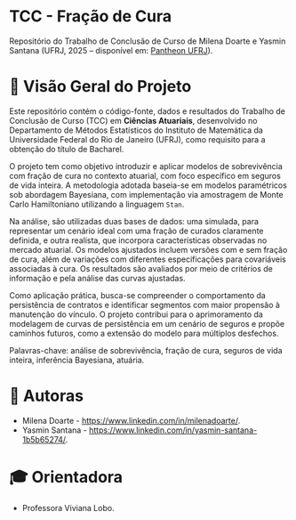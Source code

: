 # TCC - Fração de Cura
Repositório do Trabalho de Conclusão de Curso de Milena Doarte e Yasmin Santana (UFRJ, 2025 – disponível em: [Pantheon UFRJ](http://hdl.handle.net/11422/26535)).

# 📝 Visão Geral do Projeto

Este repositório contém o código-fonte, dados e resultados do Trabalho de Conclusão de Curso (TCC) em **Ciências Atuariais**, desenvolvido no Departamento de Métodos Estatísticos do Instituto de Matemática da Universidade Federal do Rio de Janeiro (UFRJ), como requisito para a obtenção do título de Bacharel.

O projeto tem como objetivo introduzir e aplicar modelos de sobrevivência com fração de cura no contexto atuarial, com foco específico em seguros de vida inteira. A metodologia adotada baseia-se em modelos paramétricos sob abordagem Bayesiana, com implementação via amostragem de Monte Carlo Hamiltoniano utilizando a linguagem `Stan`.

Na análise, são utilizadas duas bases de dados: uma simulada, para representar um cenário ideal com uma fração de curados claramente definida, e outra realista, que incorpora características observadas no mercado atuarial. Os modelos ajustados incluem versões com e sem fração de cura, além de variações com diferentes especificações para covariáveis associadas à cura. Os resultados são avaliados por meio de critérios de informação e pela análise das curvas ajustadas.

Como aplicação prática, busca-se compreender o comportamento da persistência de contratos e identificar segmentos com maior propensão à manutenção do vínculo. O projeto contribui para o aprimoramento da modelagem de curvas de persistência em um cenário de seguros e propõe caminhos futuros, como a extensão do modelo para múltiplos desfechos.

Palavras-chave: análise de sobrevivência, fração de cura, seguros de vida inteira, inferência Bayesiana, atuária.

# 👥 Autoras

* Milena Doarte - https://www.linkedin.com/in/milenadoarte/.
* Yasmin Santana - https://www.linkedin.com/in/yasmin-santana-1b5b65274/.

# 🎓 Orientadora

* Professora Viviana Lobo.
